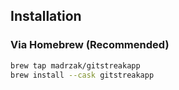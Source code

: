 ## Installation

### Via Homebrew (Recommended)

```bash
brew tap madrzak/gitstreakapp
brew install --cask gitstreakapp
```
